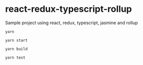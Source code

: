 # react-redux-typescript-rollup
Sample project using react, redux, typescript, jasmine and rollup

```shell
yarn
```

```shell
yarn start
```

```shell
yarn build
```

```shell
yarn test
```
